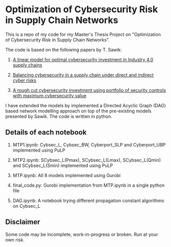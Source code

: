 # Optimization of Cybersecurity Risk in Supply Chain Networks

This is a repo of my code for my Master's Thesis Project on "Optimization of Cybersecurity Risk in Supply Chain Networks".

The code is based on the following papers by T. Sawik:
1. [A linear model for optimal cybersecurity investment in Industry 4.0 supply chains](https://www.tandfonline.com/doi/pdf/10.1080/00207543.2020.1856442)

2. [Balancing cybersecurity in a supply chain under direct and indirect cyber risks](https://www.tandfonline.com/doi/pdf/10.1080/00207543.2021.1914356)

3. [A rough cut cybersecurity investment using
portfolio of security controls with maximum
cybersecurity value](https://www.tandfonline.com/doi/pdf/10.1080/00207543.2021.1994166)

I have extended the models by implemented a Directed Acyclic Graph (DAG) based network modelling approach on top of the pre-existing models presented by Sawik. The code is written in python.

## Details of each notebook

1. MTP1.ipynb: Cybsec_L, Cybsec_BW, Cyberport_SLP and Cyberport_UBP implemented using PuLP

2. MTP2.ipynb: SCybsec_L(Pmax), SCybsec_L(Lmax), SCybsec_L(Qmin) and SCybsec_L(Smin) implemented using PuLP

3. MTP.ipynb: All 8 models implemented using Gurobi 

4. final_code.py: Gurobi implementation from MTP.ipynb in a single python file

5. DAG.ipynb: A notebook trying different propagation constant algorithms on Cybsec_L


## Disclaimer

Some code may be incomplete, work-in-progress or broken. Run at your own risk.
